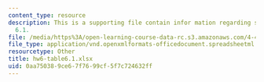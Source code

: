```yaml
---
content_type: resource
description: This is a supporting file contain infor mation regarding sample table
  6.1.
file: /media/https%3A/open-learning-course-data-rc.s3.amazonaws.com/4-430-daylighting-spring-2012/0aa750389ce67f7699cf5f7c724632ff_hw6-table6.1.xlsx
file_type: application/vnd.openxmlformats-officedocument.spreadsheetml.sheet
resourcetype: Other
title: hw6-table6.1.xlsx
uid: 0aa75038-9ce6-7f76-99cf-5f7c724632ff
---
```

